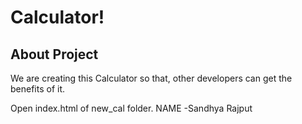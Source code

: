 
# Calculator!

## About Project

We are creating this Calculator so that, other developers can get the benefits of it.

Open index.html of new_cal folder.
NAME -Sandhya Rajput 
